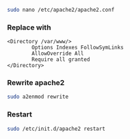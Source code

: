 ```bash 
sudo nano /etc/apache2/apache2.conf
```	
### Replace with
```text
<Directory /var/www/>
        Options Indexes FollowSymLinks
        AllowOverride All
        Require all granted
</Directory>
```
### Rewrite apache2
```bash 
sudo a2enmod rewrite
```
### Restart
```bash
sudo /etc/init.d/apache2 restart
```